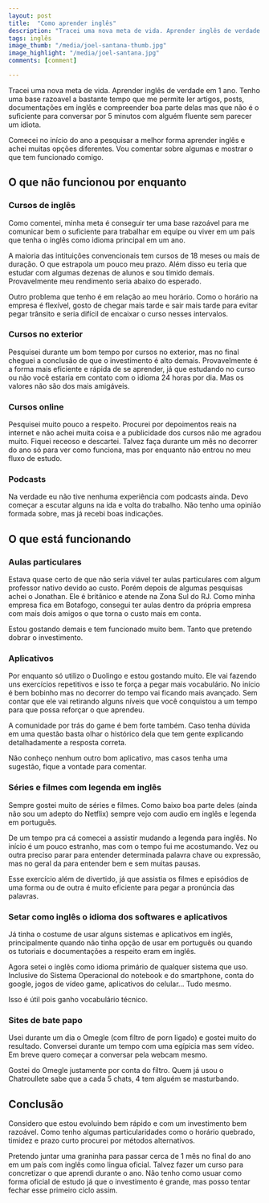 ```yaml
---
layout: post
title:  "Como aprender inglês"
description: "Tracei uma nova meta de vida. Aprender inglês de verdade em 1 ano. Tenho uma base razoavel a bastante tempo que me permite ler artigos, posts, documentações em inglês e compreender boa parte delas mas que não é o suficiente para conversar por 5 minutos com alguém fluente sem parecer um idiota."
tags: inglês
image_thumb: "/media/joel-santana-thumb.jpg"
image_highlight: "/media/joel-santana.jpg"
comments: [comment]

---
```


Tracei uma nova meta de vida. Aprender inglês de verdade em 1 ano. Tenho uma base razoavel a bastante tempo que me permite ler artigos, posts, documentações em inglês e compreender boa parte delas mas que não é o suficiente para conversar por 5 minutos com alguém fluente sem parecer um idiota.

<!--more-->

Comecei no início do ano a pesquisar a melhor forma aprender inglês e achei muitas opções diferentes. Vou comentar sobre algumas e mostrar o que tem funcionado comigo.

## O que não funcionou por enquanto

### Cursos de inglês

Como comentei, minha meta é conseguir ter uma base razoável para me comunicar bem o suficiente para trabalhar em equipe ou viver em um país que tenha o inglês como idioma principal em um ano.

A maioria das intituições convencionais tem cursos de 18 meses ou mais de duração. O que estrapola um pouco meu prazo. Além disso eu teria que estudar com algumas dezenas de alunos e sou tímido demais. Provavelmente meu rendimento seria abaixo do esperado.

Outro problema que tenho é em relação ao meu horário. Como o horário na empresa é flexível, gosto de chegar mais tarde e sair mais tarde para evitar pegar trânsito e seria difícil de encaixar o curso nesses intervalos.

### Cursos no exterior

Pesquisei durante um bom tempo por cursos no exterior, mas no final cheguei a conclusão de que o investimento é alto demais. Provavelmente é a forma mais eficiente e rápida de se aprender, já que estudando no curso ou não você estaria em contato com o idioma 24 horas por dia. Mas os valores não são dos mais amigáveis.

### Cursos online

Pesquisei muito pouco a respeito. Procurei por depoimentos reais na internet e não achei muita coisa e a publicidade dos cursos não me agradou muito. Fiquei receoso e descartei. Talvez faça durante um mês no decorrer do ano só para ver como funciona, mas por enquanto não entrou no meu fluxo de estudo.

### Podcasts

Na verdade eu não tive nenhuma experiência com podcasts ainda. Devo começar a escutar alguns na ida e volta do trabalho. Não tenho uma opinião formada sobre, mas já recebi boas indicações.

## O que está funcionando

### Aulas particulares

Estava quase certo de que não seria viável ter aulas particulares com algum professor nativo devido ao custo. Porém depois de algumas pesquisas achei o Jonathan. Ele é britânico e atende na Zona Sul do RJ. Como minha empresa fica em Botafogo, consegui ter aulas dentro da própria empresa com mais dois amigos o que torna o custo mais em conta.

Estou gostando demais e tem funcionado muito bem. Tanto que pretendo dobrar o investimento.

### Aplicativos 

Por enquanto só utilizo o Duolingo e estou gostando muito. Ele vai fazendo uns exercícios repetitivos e isso te força a pegar mais vocabulário. No início é bem bobinho mas no decorrer do tempo vai ficando mais avançado. Sem contar que ele vai retirando alguns níveis que você conquistou a um tempo para que possa reforçar o que aprendeu.

A comunidade por trás do game é bem forte também. Caso tenha dúvida em uma questão basta olhar o histórico dela que tem gente explicando detalhadamente a resposta correta.

Não conheço nenhum outro bom aplicativo, mas casos tenha uma sugestão, fique a vontade para comentar.

### Séries e filmes com legenda em inglês

Sempre gostei muito de séries e filmes. Como baixo boa parte deles (ainda não sou um adepto do Netflix) sempre vejo com audio em inglês e legenda em português.

De um tempo pra cá comecei a assistir mudando a legenda para inglês. No início é um pouco estranho, mas com o tempo fui me acostumando. Vez ou outra preciso parar para entender determinada palavra chave ou expressão, mas no geral da para entender bem e sem muitas pausas.

Esse exercício além de divertido, já que assistia os filmes e episódios de uma forma ou de outra é muito eficiente para pegar a pronúncia das palavras.

### Setar como inglês o idioma dos softwares e aplicativos

Já tinha o costume de usar alguns sistemas e aplicativos em inglês, principalmente quando não tinha opção de usar em português ou quando os tutoriais e documentações a respeito eram em inglês. 

Agora setei o inglês como idioma primário de qualquer sistema que uso. Inclusive do Sistema Operacional do notebook e do smartphone, conta do google, jogos de vídeo game, aplicativos do celular... Tudo mesmo.

Isso é útil pois ganho vocabulário técnico. 

### Sites de bate papo

Usei durante um dia o Omegle (com filtro de porn ligado) e gostei muito do resultado. Conversei durante um tempo com uma egípicia mas sem vídeo. Em breve quero começar a conversar pela webcam mesmo.

Gostei do Omegle justamente por conta do filtro. Quem já usou o Chatroullete sabe que a cada 5 chats, 4 tem alguém se masturbando.

## Conclusão

Considero que estou evoluindo bem rápido e com um investimento bem razoável. Como tenho algumas particularidades como o horário quebrado, timidez e prazo curto procurei por métodos alternativos. 

Pretendo juntar uma graninha para passar cerca de 1 mês no final do ano em um país com inglês como lingua oficial. Talvez fazer um curso para concretizar o que aprendi durante o ano. Não tenho como usuar como forma oficial de estudo já que o investimento é grande, mas posso tentar fechar esse primeiro ciclo assim.
